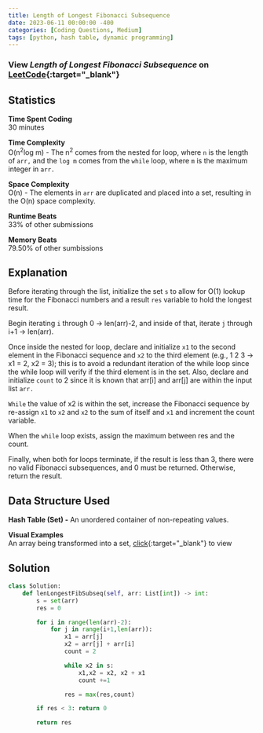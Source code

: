 ```yaml
---
title: Length of Longest Fibonacci Subsequence
date: 2023-06-11 00:00:00 -400
categories: [Coding Questions, Medium]
tags: [python, hash table, dynamic programming]
---
```


### View *Length of Longest Fibonacci Subsequence* on [LeetCode](https://leetcode.com/problems/length-of-longest-fibonacci-subsequence/description/){:target="_blank"}  

## Statistics  

**Time Spent Coding**  
30 minutes

**Time Complexity**  
O(n<sup>2</sup>log m) - The n<sup>2</sup> comes from the nested for loop, where `n` is the length of `arr,` and the `log m` comes from the `while` loop, where `m` is the maximum integer in `arr.`

**Space Complexity**  
O(n) - The elements in `arr` are duplicated and placed into a set, resulting in the O(n) space complexity.

**Runtime Beats**  
33% of other submissions  

**Memory Beats**  
79.50% of other sumbissions  

## Explanation  
Before iterating through the list, initialize the set `s` to allow for O(1) lookup time for the Fibonacci numbers and a result `res` variable to hold the longest result.

Begin iterating `i` through 0 -> len(arr)-2, and inside of that, iterate `j` through i+1 -> len(arr).

Once inside the nested for loop, declare and initialize `x1` to the second element in the Fibonacci sequence and `x2` to the third element (e.g., 1 2 3  -> x1 = 2, x2 = 3); this is to avoid a redundant iteration of the while loop since the while loop will verify if the third element is in the set. Also, declare and initialize `count` to 2 since it is known that arr[i] and arr[j] are within the input list `arr.`

`While` the value of x2 is within the set, increase the Fibonacci sequence by re-assign `x1` to `x2` and `x2` to the sum of itself and `x1` and increment the count variable.

When the `while` loop exists, assign the maximum between res and the count.

Finally, when both for loops terminate, if the result is less than 3, there were no valid Fibonacci subsequences, and 0 must be returned.
Otherwise, return the result.


## Data Structure Used

**Hash Table (Set) -** An unordered container of non-repeating values.  

**Visual Examples**  
An array being transformed into a set, [click](https://drive.google.com/file/d/1LRyxh8Lfi00T58I4HRA6jOKPuO87s40F/view?usp=sharing){:target="_blank"} to view  


## Solution  

```python
class Solution:
    def lenLongestFibSubseq(self, arr: List[int]) -> int:
        s = set(arr)
        res = 0

        for i in range(len(arr)-2):
            for j in range(i+1,len(arr)):
                x1 = arr[j]
                x2 = arr[j] + arr[i]
                count = 2

                while x2 in s:
                    x1,x2 = x2, x2 + x1
                    count +=1

                res = max(res,count)

        if res < 3: return 0

        return res
```